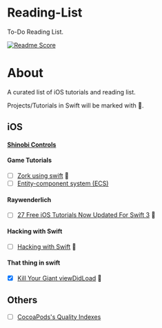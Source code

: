 # Reading-List
To-Do Reading List.

[![Readme Score](http://readme-score-api.herokuapp.com/score.svg?url=https://github.com/naeemshaikh90/reading-list)](http://clayallsopp.github.io/readme-score?url=https://github.com/naeemshaikh90/reading-list)

# About
A curated list of iOS tutorials and reading list.

Projects/Tutorials in Swift will be marked with :large_orange_diamond:.

## iOS
#### [Shinobi Controls](https://github.com/naeemshaikh90/Reading-List/blob/master/ShinobiControls.md)

#### Game Tutorials
- [ ] [Zork using swift](https://theliquidfire.wordpress.com/2016/09/26/zork-intro/) :large_orange_diamond:
- [ ] [Entity-component system (ECS)](http://t-machine.org/index.php/2007/09/03/entity-systems-are-the-future-of-mmog-development-part-1/)

#### Raywenderlich
- [ ] [27 Free iOS Tutorials Now Updated For Swift 3](https://www.raywenderlich.com/147291/27-free-ios-tutorials-now-updated-for-swift-3) :large_orange_diamond:

#### Hacking with Swift
- [ ] [Hacking with Swift](https://www.hackingwithswift.com/read/) :large_orange_diamond:

#### That thing in swift
- [x] [Kill Your Giant viewDidLoad](https://thatthinginswift.com/kill-your-viewdidload/) :large_orange_diamond:

## Others
- [ ] [CocoaPods's Quality Indexes](https://guides.cocoapods.org/making/quality-indexes.html)

